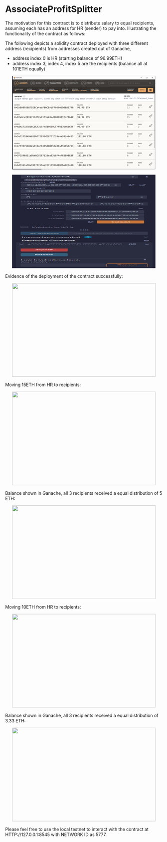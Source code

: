 # AssociateProfitSplitter 

The motivation for this contract is to distribute salary to equal recipients, assuming each has an address for HR (sender) to pay into. Illustrating the functionality of the contract as follows:

The following depicts a solidity contract deployed with three different address (recipients) from addresses created out of Ganache,

- address index 0 is HR (starting balance of 96.99ETH)
- address index 3, index 4, index 5 are the recipients (balance all at 101ETH equally)
<p align="center">
  <img width="460" height="300" src="https://github.com/jayxcao/week20-homework/blob/main/Images/GanacheOutput.PNG">
</p>

<p align="center">
  <img width="460" height="300" src="https://github.com/jayxcao/week20-homework/blob/main/Images/remixDeploy.PNG">
</p>



Evidence of the deployment of the contract successfully:

<p align="center">
  <img width="460" height="300" src="https://github.com/jayxcao/week19-homework/blob/main/Images/remixOutputTxn.PNG">
</p>


Moving 15ETH from HR to recipients:

<p align="center">
  <img width="460" height="300" src="https://github.com/jayxcao/week19-homework/blob/main/Images/remixOutputTxn2.PNG">
</p>

Balance shown in Ganache, all 3 recipients received a equal distribution of 5 ETH:

<p align="center">
  <img width="460" height="300" src="https://github.com/jayxcao/week19-homework/blob/main/Images/GanacheOutputTxn2.PNG">
</p>


Moving 10ETH from HR to recipients:

<p align="center">
  <img width="460" height="300" src="https://github.com/jayxcao/week19-homework/blob/main/Images/remixOutputTxn3.PNG">
</p>


Balance shown in Ganache, all 3 recipients received a equal distribution of 3.33 ETH:

<p align="center">
  <img width="460" height="300" src="https://github.com/jayxcao/week19-homework/blob/main/Images/GanacheOutputTxn3.PNG">
</p>

Please feel free to use the local testnet to interact with the contract at HTTP://127.0.0.1:8545 with NETWORK ID as 5777.